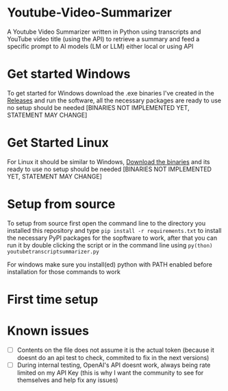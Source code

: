 # Youtube-Video-Summarizer
A Youtube Video Summarizer written in Python using transcripts and YouTube video title (using the API) to retrieve a summary and feed a specific prompt to AI models (LM or LLM) either local or using API
# Get started Windows
To get started for Windows download the .exe binaries I've created in the [Releases](https://github.com/GorujoCY/Youtube-Video-Summarizer/releases) and run the software, all the necessary packages are ready to use no setup should be needed
[BINARIES NOT IMPLEMENTED YET, STATEMENT MAY CHANGE]
# Get Started Linux
For Linux it should be similar to Windows, [Download the binaries](https://github.com/GorujoCY/Youtube-Video-Summarizer/releases) and its ready to use no setup should be needed
[BINARIES NOT IMPLEMENTED YET, STATEMENT MAY CHANGE]
# Setup from source
To setup from source first open the command line to the directory you installed this repository and type `pip install -r requirements.txt` to install the necessary PyPI packages for the sopftware to work, after that you can run it by double clicking the script or in the command line using `py(thon) youtubetranscriptsummarizer.py` 

For windows make sure you install(ed) python with PATH enabled before installation for those commands to work
# First time setup

# Known issues
- [ ] Contents on the file does not assume it is the actual token (because it doesnt do an api test to check, commited to fix in the next versions)
- [ ] During internal testing, OpenAI's API doesnt work, always being rate limited on my API Key (this is why I want the community to see for themselves and help fix any issues)
